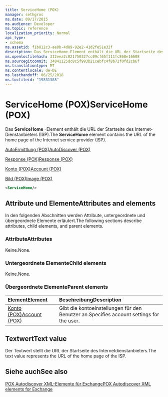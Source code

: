 ```yaml
---
title: ServiceHome (POX)
manager: sethgros
ms.date: 09/17/2015
ms.audience: Developer
ms.topic: reference
localization_priority: Normal
api_type:
- schema
ms.assetid: f1b812c3-ae8b-4d89-92e2-41d2fe51e32f
description: Das ServiceHome-Element enthält die URL der Startseite des Internet-Dienstanbieters (ISP).
ms.openlocfilehash: 312eea2c021750327cc09cf65f111fc868e16608
ms.sourcegitcommit: 34041125dc8c5f993b21cebfc4f8b72f0fd2cb6f
ms.translationtype: MT
ms.contentlocale: de-DE
ms.lasthandoff: 06/25/2018
ms.locfileid: "19831388"
---
```

# <a name="servicehome-pox"></a><span data-ttu-id="ff7e3-103">ServiceHome (POX)</span><span class="sxs-lookup"><span data-stu-id="ff7e3-103">ServiceHome (POX)</span></span>

<span data-ttu-id="ff7e3-104">Das **ServiceHome** -Element enthält die URL der Startseite des Internet-Dienstanbieters (ISP).</span><span class="sxs-lookup"><span data-stu-id="ff7e3-104">The **ServiceHome** element contains the URL of the home page of the Internet service provider (ISP).</span></span> 
  
[<span data-ttu-id="ff7e3-105">AutoErmittlung (POX)</span><span class="sxs-lookup"><span data-stu-id="ff7e3-105">AutoDiscover (POX)</span></span>](autodiscover-pox.md)
  
[<span data-ttu-id="ff7e3-106">Response (POX)</span><span class="sxs-lookup"><span data-stu-id="ff7e3-106">Response (POX)</span></span>](response-pox.md)
  
[<span data-ttu-id="ff7e3-107">Konto (POX)</span><span class="sxs-lookup"><span data-stu-id="ff7e3-107">Account (POX)</span></span>](account-pox.md)
  
[<span data-ttu-id="ff7e3-108">Bild (POX)</span><span class="sxs-lookup"><span data-stu-id="ff7e3-108">Image (POX)</span></span>](image-pox.md)
  
```xml
<ServiceHome/>
```

## <a name="attributes-and-elements"></a><span data-ttu-id="ff7e3-109">Attribute und Elemente</span><span class="sxs-lookup"><span data-stu-id="ff7e3-109">Attributes and elements</span></span>

<span data-ttu-id="ff7e3-110">In den folgenden Abschnitten werden Attribute, untergeordnete und übergeordnete Elemente erläutert.</span><span class="sxs-lookup"><span data-stu-id="ff7e3-110">The following sections describe attributes, child elements, and parent elements.</span></span>
  
### <a name="attributes"></a><span data-ttu-id="ff7e3-111">Attribute</span><span class="sxs-lookup"><span data-stu-id="ff7e3-111">Attributes</span></span>

<span data-ttu-id="ff7e3-112">Keine.</span><span class="sxs-lookup"><span data-stu-id="ff7e3-112">None.</span></span>
  
### <a name="child-elements"></a><span data-ttu-id="ff7e3-113">Untergeordnete Elemente</span><span class="sxs-lookup"><span data-stu-id="ff7e3-113">Child elements</span></span>

<span data-ttu-id="ff7e3-114">Keine.</span><span class="sxs-lookup"><span data-stu-id="ff7e3-114">None.</span></span>
  
### <a name="parent-elements"></a><span data-ttu-id="ff7e3-115">Übergeordnete Elemente</span><span class="sxs-lookup"><span data-stu-id="ff7e3-115">Parent elements</span></span>

|<span data-ttu-id="ff7e3-116">**Element**</span><span class="sxs-lookup"><span data-stu-id="ff7e3-116">**Element**</span></span>|<span data-ttu-id="ff7e3-117">**Beschreibung**</span><span class="sxs-lookup"><span data-stu-id="ff7e3-117">**Description**</span></span>|
|:-----|:-----|
|[<span data-ttu-id="ff7e3-118">Konto (POX)</span><span class="sxs-lookup"><span data-stu-id="ff7e3-118">Account (POX)</span></span>](account-pox.md) <br/> |<span data-ttu-id="ff7e3-119">Gibt die kontoeinstellungen für den Benutzer an.</span><span class="sxs-lookup"><span data-stu-id="ff7e3-119">Specifies account settings for the user.</span></span>  <br/> |
   
## <a name="text-value"></a><span data-ttu-id="ff7e3-120">Textwert</span><span class="sxs-lookup"><span data-stu-id="ff7e3-120">Text value</span></span>

<span data-ttu-id="ff7e3-121">Der Textwert stellt die URL der Startseite des Internetdienstanbieters.</span><span class="sxs-lookup"><span data-stu-id="ff7e3-121">The text value represents the URL of the home page of the ISP.</span></span>
  
## <a name="see-also"></a><span data-ttu-id="ff7e3-122">Siehe auch</span><span class="sxs-lookup"><span data-stu-id="ff7e3-122">See also</span></span>



[<span data-ttu-id="ff7e3-123">POX Autodiscover XML-Elemente für Exchange</span><span class="sxs-lookup"><span data-stu-id="ff7e3-123">POX Autodiscover XML elements for Exchange</span></span>](pox-autodiscover-xml-elements-for-exchange.md)


